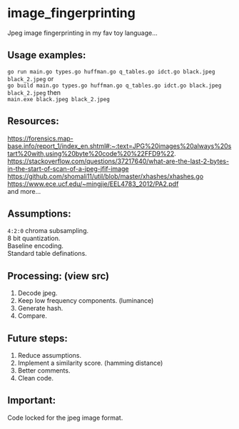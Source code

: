 # image_fingerprinting
Jpeg image fingerprinting in my fav toy language...

## Usage examples:
`go run main.go types.go huffman.go q_tables.go idct.go black.jpeg black_2.jpeg` or <br>
`go build main.go types.go huffman.go q_tables.go idct.go black.jpeg black_2.jpeg` then <br>
`main.exe black.jpeg black_2.jpeg`

## Resources:
https://forensics.map-base.info/report_1/index_en.shtml#:~:text=JPG%20images%20always%20start%20with,using%20byte%20code%20%22FFD9%22. <br>
https://stackoverflow.com/questions/37217640/what-are-the-last-2-bytes-in-the-start-of-scan-of-a-jpeg-jfif-image <br>
https://github.com/shomali11/util/blob/master/xhashes/xhashes.go <br>
https://www.ece.ucf.edu/~mingjie/EEL4783_2012/PA2.pdf <br>
and more...

## Assumptions:
`4:2:0` chroma subsampling. <br>
8 bit quantization. <br>
Baseline encoding. <br>
Standard table definations. <br>

## Processing: (view src)
1. Decode jpeg. <br>
2. Keep low frequency components. (luminance) <br>
3. Generate hash. <br>
4. Compare.

## Future steps:
1. Reduce assumptions. <br>
2. Implement a similarity score. (hamming distance) <br>
3. Better comments. <br>
4. Clean code. <br>

## Important:
Code locked for the jpeg image format. <br>

